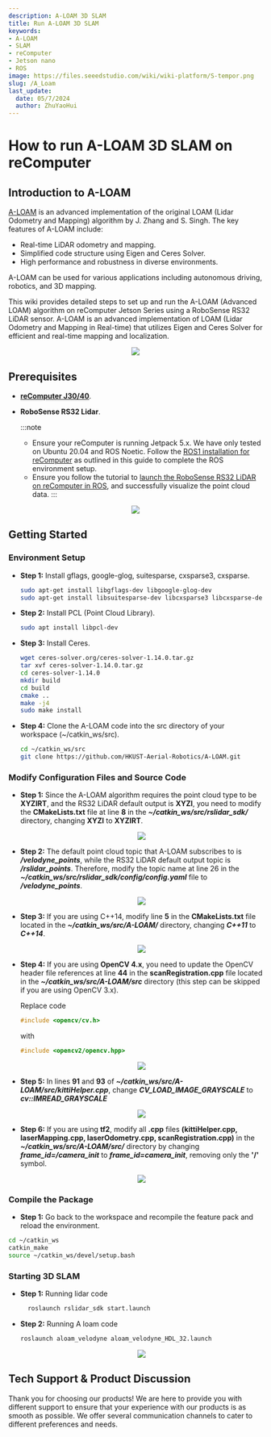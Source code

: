```yaml
---
description: A-LOAM 3D SLAM
title: Run A-LOAM 3D SLAM
keywords:
- A-LOAM
- SLAM
- reComputer
- Jetson nano
- ROS
image: https://files.seeedstudio.com/wiki/wiki-platform/S-tempor.png
slug: /A_Loam
last_update:
  date: 05/7/2024
  author: ZhuYaoHui
---
```

# How to run A-LOAM 3D SLAM on reComputer

## Introduction to A-LOAM

[A-LOAM](https://github.com/HKUST-Aerial-Robotics/A-LOAM/tree/devel) is an advanced implementation of the original LOAM (Lidar Odometry and Mapping) algorithm by J. Zhang and S. Singh. The key features of A-LOAM include:
- Real-time LiDAR odometry and mapping.
- Simplified code structure using Eigen and Ceres Solver.
- High performance and robustness in diverse environments.

A-LOAM can be used for various applications including autonomous driving, robotics, and 3D mapping.

This wiki provides detailed steps to set up and run the A-LOAM (Advanced LOAM) algorithm on reComputer Jetson Series using a RoboSense RS32 LiDAR sensor. A-LOAM is an advanced implementation of LOAM (Lidar Odometry and Mapping in Real-time) that utilizes Eigen and Ceres Solver for efficient and real-time mapping and localization.
  <div align="center">
      <img width={800} 
      src="https://files.seeedstudio.com/wiki/robotics/software/aloam/fig0.gif" />
  </div>

## Prerequisites
- __[reComputer J30/40](https://www.seeedstudio.com/reComputer-J4012-p-5586.html)__.

- __RoboSense RS32 Lidar__.

  :::note
    - Ensure your reComputer is running Jetpack 5.x. We have only tested on Ubuntu 20.04 and ROS Noetic. Follow the [ROS1 installation for reComputer](/reComputer_J4012_Flash_Jetpack) as outlined in this guide to complete the ROS environment setup.
    - Ensure you follow the tutorial to [launch the RoboSense RS32 LiDAR on reComputer in ROS](/Robosense_Lidar), and successfully visualize the point cloud data.
  :::

<div align="center">
    <img width={700} 
     src="https://files.seeedstudio.com/wiki/reComputer-Jetson/A608/recomputerj4012.jpg" />
</div>

## Getting Started

### Environment Setup
 - **Step 1:** Install gflags, google-glog, suitesparse, cxsparse3, cxsparse.
    ```bash
    sudo apt-get install libgflags-dev libgoogle-glog-dev
    sudo apt-get install libsuitesparse-dev libcxsparse3 libcxsparse-dev
    ```
- **Step 2:** Install PCL (Point Cloud Library).
  ```bash
  sudo apt install libpcl-dev
  ```
- **Step 3:** Install Ceres.
  ```bash
  wget ceres-solver.org/ceres-solver-1.14.0.tar.gz
  tar xvf ceres-solver-1.14.0.tar.gz
  cd ceres-solver-1.14.0
  mkdir build
  cd build
  cmake ..
  make -j4 
  sudo make install
  ```
- **Step 4:** Clone the A-LOAM code into the src directory of your workspace (~/catkin_ws/src).
  ```bash
  cd ~/catkin_ws/src
  git clone https://github.com/HKUST-Aerial-Robotics/A-LOAM.git
  ```
### Modify Configuration Files and Source Code

- **Step 1:** Since the A-LOAM algorithm requires the point cloud type to be **XYZIRT**, and the RS32 LiDAR default output is **XYZI**, you need to modify the **CMakeLists.txt** file at line **8** in the **_~/catkin_ws/src/rslidar_sdk/_** directory, changing **XYZI** to **XYZIRT**.
  <div align="center">
      <img width={400} 
      src="https://files.seeedstudio.com/wiki/robotics/software/aloam/fig1.png" />
  </div>

- **Step 2:** The default point cloud topic that A-LOAM subscribes to is **_/velodyne_points_**, while the RS32 LiDAR default output topic is **_/rslidar_points_**. Therefore, modify the topic name at line 26 in the **_~/catkin_ws/src/rslidar_sdk/config/config.yaml_** file to **_/velodyne_points_**.
  <div align="center">
      <img width={400} 
      src="https://files.seeedstudio.com/wiki/robotics/software/aloam/fig2.png" />
  </div>

- **Step 3:** If you are using C++14, modify line **5** in the **CMakeLists.txt** file located in the **_~/catkin_ws/src/A-LOAM/_** directory, changing **_C++11_** to **_C++14_**.
  <div align="center">
      <img width={400} 
      src="https://files.seeedstudio.com/wiki/robotics/software/aloam/fig3.png" />
  </div>

- **Step 4:** If you are using **OpenCV 4.x**, you need to update the OpenCV header file references at line **44** in the **scanRegistration.cpp** file located in the **_~/catkin_ws/src/A-LOAM/src_** directory (this step can be skipped if you are using OpenCV 3.x).

  Replace code
  ```c++
  #include <opencv/cv.h>
  ```
  
  with
  ```c++
  #include <opencv2/opencv.hpp>
  ```

  <div align="center">
      <img width={400} 
      src="https://files.seeedstudio.com/wiki/robotics/software/aloam/fig4.png" />
  </div>

- **Step 5:** In lines **91** and **93** of **_~/catkin_ws/src/A-LOAM/src/kittiHelper.cpp_**, change **_CV_LOAD_IMAGE_GRAYSCALE_** to **_cv::IMREAD_GRAYSCALE_**
  <div align="center">
      <img width={400} 
      src="https://files.seeedstudio.com/wiki/robotics/software/aloam/fig5.png" />
  </div>

- **Step 6:** If you are using **tf2**, modify all **.cpp** files **(kittiHelper.cpp, laserMapping.cpp, laserOdometry.cpp, scanRegistration.cpp)** in the **_~/catkin_ws/src/A-LOAM/src/_** directory by changing **_frame_id=/camera_init_** to **_frame_id=camera_init_**, removing only the **'/'** symbol.
  <div align="center">
      <img width={400} 
      src="https://files.seeedstudio.com/wiki/robotics/software/aloam/fig6.png" />
  </div>

### Compile the Package

-  **Step 1:** Go back to the workspace and recompile the feature pack and reload the environment.
  ```bash
  cd ~/catkin_ws
  catkin_make
  source ~/catkin_ws/devel/setup.bash
  ```

### Starting 3D SLAM
- **Step 1:** Running lidar code
  ```bash
    roslaunch rslidar_sdk start.launch
  ```
- **Step 2:** Running A loam code
  ```bash
  roslaunch aloam_velodyne aloam_velodyne_HDL_32.launch
  ```
  <div align="center">
      <img width={800} 
      src="https://files.seeedstudio.com/wiki/robotics/software/aloam/fig7.png" />
  </div>


## Tech Support & Product Discussion

Thank you for choosing our products! We are here to provide you with different support to ensure that your experience with our products is as smooth as possible. We offer several communication channels to cater to different preferences and needs.

<div class="button_tech_support_container">
<a href="https://forum.seeedstudio.com/" class="button_forum"></a> 
<a href="https://www.seeedstudio.com/contacts" class="button_email"></a>
</div>

<div class="button_tech_support_container">
<a href="https://discord.gg/eWkprNDMU7" class="button_discord"></a> 
<a href="https://github.com/Seeed-Studio/wiki-documents/discussions/69" class="button_discussion"></a>
</div>